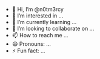 - 👋 Hi, I’m @n0tm3rcy
- 👀 I’m interested in ...
- 🌱 I’m currently learning ...
- 💞️ I’m looking to collaborate on ...
- 📫 How to reach me ...
- 😄 Pronouns: ...
- ⚡ Fun fact: ...

<!---
n0tm3rcy/n0tm3rcy is a ✨ special ✨ repository because its `README.md` (this file) appears on your GitHub profile.
You can click the Preview link to take a look at your changes.
--->
